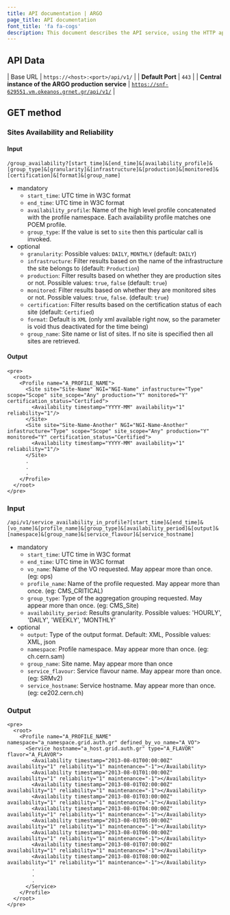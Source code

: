 ```yaml
---
title: API documentation | ARGO
page_title: API documentation 
font_title: 'fa fa-cogs'
description: This document describes the API service, using the HTTP application protocol. This API uses XML as the primary exchange format.
---
```


## API Data

| Base URL | <code>https://\<host\>:\<port\>/api/v1/</code> |
| **Default Port**         | <code>443</code>  |
| **Central instance of the ARGO production service** |  <code>https://snf-629551.vm.okeanos.grnet.gr/api/v1/</code> |

## GET method

### Sites Availability and Reliability

#### Input

    /group_availability?[start_time]&[end_time]&[availability_profile]&[group_type]&[granularity]&[infrastructure]&[production]&[monitored]&[certification]&[format]&[group_name]

- mandatory
  - `start_time`: UTC time in W3C format 
  - `end_time`: UTC time in W3C format
  - `availability_profile`: Name of the high level profile concatenated with the profile namespace. Each availability profile matches one POEM profile.
  - `group_type`: If the value is set to `site` then this particular call is invoked.
- optional
  - `granularity`: Possible values: `DAILY`, `MONTHLY` (default: `DAILY`)
  - `infrastructure`: Filter results based on the name of the infrastructure the site belongs to (default: `Production`)
  - `production`: Filter results based on whether they are production sites or not. Possible values: `true`, `false` (default: `true`)
  - `monitored`: Filter results based on whether they are monitored sites or not. Possible values: `true`, `false`. (default: `true`)
  - `certification`: Filter results based on the certification status of each site (default: `Certified`)
  - `format`: Default is `XML` (only xml available right now, so the parameter is void thus deactivated for the time being)
  - `group_name`: Site name or list of sites. If no site is specified then all sites are retrieved. 

#### Output

    <pre>
      <root>
        <Profile name="A_PROFILE_NAME">
          <Site site="Site-Name" NGI="NGI-Name" infastructure="Type" scope="Scope" site_scope="Any" production="Y" monitored="Y" certification_status="Certified">
            <Availability timestamp="YYYY-MM" availability="1" reliability="1"/>
          </Site>
          <Site site="Site-Name-Another" NGI="NGI-Name-Another" infastructure="Type" scope="Scope" site_scope="Any" production="Y" monitored="Y" certification_status="Certified">
            <Availability timestamp="YYYY-MM" availability="1" reliability="1"/>
          </Site>
          .
          .
          .
        </Profile>
      </root>
    </pre>

### Input

    /api/v1/service_availability_in_profile?[start_time]&[end_time]&[vo_name]&[profile_name]&[group_type]&[availability_period]&[output]&[namespace]&[group_name]&[service_flavour]&[service_hostname] 

- mandatory
  - `start_time`: UTC time in W3C format 
  - `end_time`: UTC time in W3C format
  - `vo_name`: Name of the VO requested. May appear more than once. (eg: ops)
  - `profile_name`: Name of the profile requested. May appear more than once. (eg: CMS_CRITICAL)
  - `group_type`: Type of the aggregation grouping requested.  May appear more than once. (eg: CMS_Site)
  - `availability_period`: Results granularity. Possible values: 'HOURLY', 'DAILY', 'WEEKLY', 'MONTHLY'
- optional
  - `output`: Type of the output format. Default: XML, Possible values: XML, json
  - `namespace`: Profile namespace. May appear more than once. (eg: ch.cern.sam)
  - `group_name`: Site name. May appear more than once
  - `service_flavour`: Service flavour name. May appear more than once. (eg: SRMv2)
  - `service_hostname`: Service hostname. May appear more than once. (eg: ce202.cern.ch)

### Output 

    <pre>
      <root>
        <Profile name="A_PROFILE_NAME" namespace="a_namespace.grid.auth.gr" defined_by_vo_name="A_VO">
          <Service hostname="a_host.grid.auth.gr" type="A_FLAVOR" flavor="A_FLAVOR">
            <Availability timestamp="2013-08-01T00:00:00Z" availability="1" reliability="1" maintenance="-1"></Availability>
            <Availability timestamp="2013-08-01T01:00:00Z" availability="1" reliability="1" maintenance="-1"></Availability>
            <Availability timestamp="2013-08-01T02:00:00Z" availability="1" reliability="1" maintenance="-1"></Availability>
            <Availability timestamp="2013-08-01T03:00:00Z" availability="1" reliability="1" maintenance="-1"></Availability>
            <Availability timestamp="2013-08-01T04:00:00Z" availability="1" reliability="1" maintenance="-1"></Availability>
            <Availability timestamp="2013-08-01T05:00:00Z" availability="1" reliability="1" maintenance="-1"></Availability>
            <Availability timestamp="2013-08-01T06:00:00Z" availability="1" reliability="1" maintenance="-1"></Availability>
            <Availability timestamp="2013-08-01T07:00:00Z" availability="1" reliability="1" maintenance="-1"></Availability>
            <Availability timestamp="2013-08-01T08:00:00Z" availability="1" reliability="1" maintenance="-1"></Availability>
            .
            .
            .
          </Service>
        </Profile>
      </root>
    </pre>


